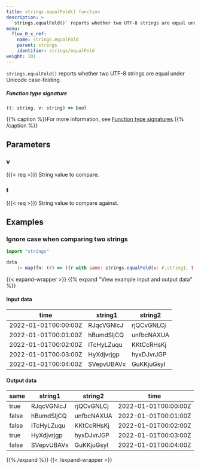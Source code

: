 ```yaml
---
title: strings.equalFold() function
description: >
  `strings.equalFold()` reports whether two UTF-8 strings are equal under Unicode case-folding.
menu:
  flux_0_x_ref:
    name: strings.equalFold
    parent: strings
    identifier: strings/equalFold
weight: 101
---
```


<!------------------------------------------------------------------------------

IMPORTANT: This page was generated from comments in the Flux source code. Any
edits made directly to this page will be overwritten the next time the
documentation is generated. 

To make updates to this documentation, update the function comments above the
function definition in the Flux source code:

https://github.com/influxdata/flux/blob/master/stdlib/strings/strings.flux#L350-L350

Contributing to Flux: https://github.com/influxdata/flux#contributing
Fluxdoc syntax: https://github.com/influxdata/flux/blob/master/docs/fluxdoc.md

------------------------------------------------------------------------------->

`strings.equalFold()` reports whether two UTF-8 strings are equal under Unicode case-folding.



##### Function type signature

```js
(t: string, v: string) => bool
```

{{% caption %}}For more information, see [Function type signatures](/flux/v0.x/function-type-signatures/).{{% /caption %}}

## Parameters

### v
({{< req >}})
String value to compare.



### t
({{< req >}})
String value to compare against.




## Examples

### Ignore case when comparing two strings

```js
import "strings"

data
    |> map(fn: (r) => ({r with same: strings.equalFold(v: r.string1, t: r.string2)}))

```

{{< expand-wrapper >}}
{{% expand "View example input and output data" %}}

#### Input data

| time                 | string1    | string2    |
| -------------------- | ---------- | ---------- |
| 2022-01-01T00:00:00Z | RJqcVGNlcJ | rjQCvGNLCj |
| 2022-01-01T00:01:00Z | hBumdSljCQ | unfbcNAXUA |
| 2022-01-01T00:02:00Z | ITcHyLZuqu | KKtCcRHsKj |
| 2022-01-01T00:03:00Z | HyXdjvrjgp | hyxDJvrJGP |
| 2022-01-01T00:04:00Z | SVepvUBAVx | GuKKjuGsyI |


#### Output data

| same  | string1    | string2    | time                 |
| ----- | ---------- | ---------- | -------------------- |
| true  | RJqcVGNlcJ | rjQCvGNLCj | 2022-01-01T00:00:00Z |
| false | hBumdSljCQ | unfbcNAXUA | 2022-01-01T00:01:00Z |
| false | ITcHyLZuqu | KKtCcRHsKj | 2022-01-01T00:02:00Z |
| true  | HyXdjvrjgp | hyxDJvrJGP | 2022-01-01T00:03:00Z |
| false | SVepvUBAVx | GuKKjuGsyI | 2022-01-01T00:04:00Z |

{{% /expand %}}
{{< /expand-wrapper >}}
